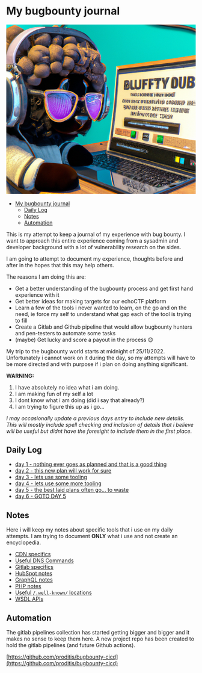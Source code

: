 # My bugbounty journal
![image](assets/bluffty_dub.png)
- [My bugbounty journal](#my-bugbounty-journal)
  - [Daily Log](#daily-log)
  - [Notes](#notes)
  - [Automation](#automation)

This is my attempt to keep a journal of my experience with bug bounty. I want to approach this entire experience coming from a sysadmin and developer background with a lot of vulnerability research on the sides.

I am going to attempt to document my experience, thoughts before and after in the hopes that this may help others.

The reasons I am doing this are:
* Get a better understanding of the bugbounty process and get first hand experience with it
* Get better ideas for making targets for our echoCTF platform
* Learn a few of the tools i never wanted to learn, on the go and on the need, ie force my self to understand what gap each of the tool is trying to fill
* Create a Gitlab and Github pipeline that would allow bugbounty hunters and pen-testers to automate some tasks
* (maybe) Get lucky and score a payout in the process 😊

My trip to the bugbounty world starts at midnight of 25/11/2022. Unfortunately i cannot work on it during the day, so my attempts will have to be more directed and with purpose if i plan on doing anything significant.

**WARNING:**

1. I have absolutely no idea what i am doing.
2. I am making fun of my self a lot
3. I dont know what i am doing (did i say that already?)
4. I am trying to figure this up as i go...

_I may occasionally update a previous days entry to include new details. This will mostly include spell checking and inclusion of details that i believe will be useful but didnt have the foresight to include them in the first place._

## Daily Log
* [day 1 - nothing ever goes as planned and that is a good thing](days/day1.md)
* [day 2 - this new plan will work for sure](days/day2.md)
* [day 3 - lets use some tooling](days/day3.md)
* [day 4 - lets use some more tooling](days/day4.md)
* [day 5 - the best laid plans often go... to waste](days/day5.md)
* [day 6 - GOTO DAY 5](days/day6.md)

## Notes
Here i will keep my notes about specific tools that i use on my daily attempts. I am trying to document **ONLY** what i use and not create an encyclopedia.

* [CDN specifics](notes/cdn.md)
* [Useful DNS Commands](notes/dns.md)
* [Gitlab specifics](notes/gitlab.md)
* [HubSpot notes](notes/hubspot.md)
* [GraphQL notes](notes/graphql.md)
* [PHP notes](notes/php.md)
* [Useful `/.well-known/` locations](notes/well-known.md)
* [WSDL APIs](notes/wsdl.md)


## Automation
The gitlab pipelines collection has started getting bigger and bigger and it makes no sense to keep them here. A new project repo has been created to hold the gitlab pipelines (and future Github actions).

[https://github.com/proditis/bugbounty-cicd](https://github.com/proditis/bugbounty-cicd)